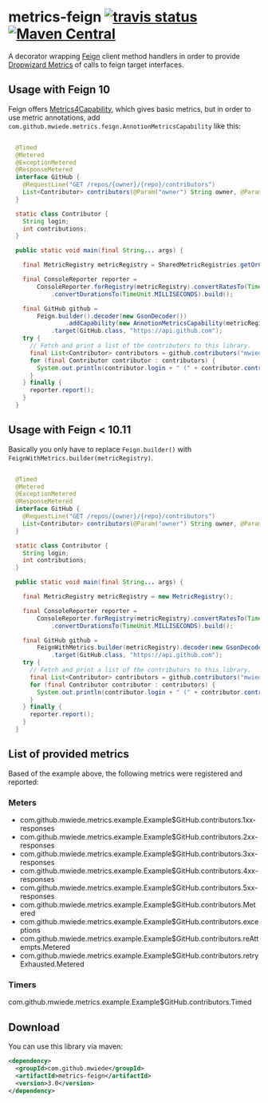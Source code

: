 # metrics-feign [![travis status](https://travis-ci.org/mwiede/metrics-feign.svg?branch=master)](https://travis-ci.org/mwiede/metrics-feign) [![Maven Central](https://img.shields.io/maven-central/v/com.github.mwiede/metrics-feign.svg?label=Maven%20Central)](https://search.maven.org/search?q=g:%22com.github.mwiede%22%20AND%20a:%22metrics-feign%22)
A decorator wrapping [Feign](https://github.com/OpenFeign/feign) client method handlers in order to provide [Dropwizard Metrics](http://metrics.dropwizard.io) of calls to feign target interfaces.

## Usage with Feign 10

Feign offers [Metrics4Capability](https://github.com/OpenFeign/feign/blob/master/dropwizard-metrics4/src/main/java/feign/metrics4/Metrics4Capability.java), which gives basic metrics, but in order to use metric annotations, add `com.github.mwiede.metrics.feign.AnnotionMetricsCapability` like this:

```java

  @Timed
  @Metered
  @ExceptionMetered
  @ResponseMetered
  interface GitHub {
    @RequestLine("GET /repos/{owner}/{repo}/contributors")
    List<Contributor> contributors(@Param("owner") String owner, @Param("repo") String repo);
  }

  static class Contributor {
    String login;
    int contributions;
  }

  public static void main(final String... args) {

    final MetricRegistry metricRegistry = SharedMetricRegistries.getOrCreate("feign");

    final ConsoleReporter reporter =
        ConsoleReporter.forRegistry(metricRegistry).convertRatesTo(TimeUnit.SECONDS)
            .convertDurationsTo(TimeUnit.MILLISECONDS).build();

    final GitHub github =
        Feign.builder().decoder(new GsonDecoder())
                .addCapability(new AnnotionMetricsCapability(metricRegistry))
            .target(GitHub.class, "https://api.github.com");
    try {
      // Fetch and print a list of the contributors to this library.
      final List<Contributor> contributors = github.contributors("mwiede", "metrics-feign");
      for (final Contributor contributor : contributors) {
        System.out.println(contributor.login + " (" + contributor.contributions + ")");
      }
    } finally {
      reporter.report();
    }
  }

```

## Usage with Feign < 10.11

Basically you only have to replace ```Feign.builder()``` with ```FeignWithMetrics.builder(metricRegistry)```.

```java

  @Timed
  @Metered
  @ExceptionMetered
  @ResponseMetered
  interface GitHub {
    @RequestLine("GET /repos/{owner}/{repo}/contributors")
    List<Contributor> contributors(@Param("owner") String owner, @Param("repo") String repo);
  }

  static class Contributor {
    String login;
    int contributions;
  }

  public static void main(final String... args) {

    final MetricRegistry metricRegistry = new MetricRegistry();

    final ConsoleReporter reporter =
        ConsoleReporter.forRegistry(metricRegistry).convertRatesTo(TimeUnit.SECONDS)
            .convertDurationsTo(TimeUnit.MILLISECONDS).build();

    final GitHub github =
        FeignWithMetrics.builder(metricRegistry).decoder(new GsonDecoder())
            .target(GitHub.class, "https://api.github.com");
    try {
      // Fetch and print a list of the contributors to this library.
      final List<Contributor> contributors = github.contributors("mwiede", "metrics-feign");
      for (final Contributor contributor : contributors) {
        System.out.println(contributor.login + " (" + contributor.contributions + ")");
      }
    } finally {
      reporter.report();
    }
  }
```

## List of provided metrics

Based of the example above, the following metrics were registered and reported:

### Meters
* com.github.mwiede.metrics.example.Example$GitHub.contributors.1xx-responses
* com.github.mwiede.metrics.example.Example$GitHub.contributors.2xx-responses
* com.github.mwiede.metrics.example.Example$GitHub.contributors.3xx-responses
* com.github.mwiede.metrics.example.Example$GitHub.contributors.4xx-responses
* com.github.mwiede.metrics.example.Example$GitHub.contributors.5xx-responses
* com.github.mwiede.metrics.example.Example$GitHub.contributors.Metered
* com.github.mwiede.metrics.example.Example$GitHub.contributors.exceptions
* com.github.mwiede.metrics.example.Example$GitHub.contributors.reAttempts.Metered
* com.github.mwiede.metrics.example.Example$GitHub.contributors.retryExhausted.Metered
### Timers
com.github.mwiede.metrics.example.Example$GitHub.contributors.Timed

## Download

You can use this library via maven:

```xml
<dependency>
  <groupId>com.github.mwiede</groupId>
  <artifactId>metrics-feign</artifactId>
  <version>3.0</version>
</dependency>
```



